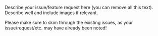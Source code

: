 Describe your issue/feature request here (you can remove all this text). Describe well and include images if relevant.

Please make sure to skim through the existing issues, as your issue/request/etc. may have already been noted!
